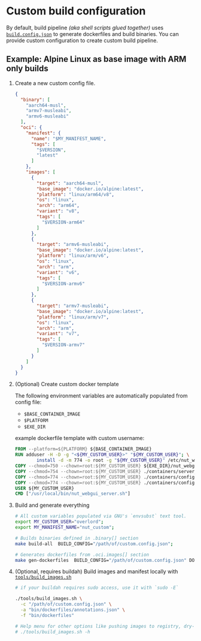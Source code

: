 # Custom build configuration

By default, build pipeline *(aka shell scripts glued together)* uses [`build.config.json`](../build.config.json) to 
generate dockerfiles and build binaries. You can provide custom configuration to create custom build pipeline.

## Example: Alpine Linux as base image with ARM only builds

1. Create a new custom config file.

    ```json
    {
      "binary": [
        "aarch64-musl",
        "armv7-musleabi",
        "armv6-musleabi"
      ],
      "oci": {
        "manifest": {
          "name": "$MY_MANIFEST_NAME",
          "tags": [
            "$VERSION",
            "latest"
          ]
        },
        "images": [
          {
            "target": "aarch64-musl",
            "base_image": "docker.io/alpine:latest",
            "platform": "linux/arm64/v8",
            "os": "linux",
            "arch": "arm64",
            "variant": "v8",
            "tags": [
              "$VERSION-arm64"
            ]
          },
          {
            "target": "armv6-musleabi",
            "base_image": "docker.io/alpine:latest",
            "platform": "linux/arm/v6",
            "os": "linux",
            "arch": "arm",
            "variant": "v6",
            "tags": [
              "$VERSION-armv6"
            ]
          },
          {
            "target": "armv7-musleabi",
            "base_image": "docker.io/alpine:latest",
            "platform": "linux/arm/v7",
            "os": "linux",
            "arch": "arm",
            "variant": "v7",
            "tags": [
              "$VERSION-armv7"
            ]
          }
        ]
      }
    }
    ```

2. (Optional) Create custom docker template

    The following environment variables are automatically populated from config file:
    - `$BASE_CONTAINER_IMAGE`
    - `$PLATFORM`
    - `$EXE_DIR`

    example dockerfile template with custom username:
    ```dockerfile
    FROM --platform=${PLATFORM} ${BASE_CONTAINER_IMAGE}
    RUN adduser -H -D -g "<${MY_CUSTOM_USER}>" "${MY_CUSTOM_USER}"; \
            install -d -m 774 -o root -g "${MY_CUSTOM_USER}" /etc/nut_webgui
    COPY --chmod=750 --chown=root:${MY_CUSTOM_USER} ${EXE_DIR}/nut_webgui /usr/local/bin/nut_webgui
    COPY --chmod=754 --chown=root:${MY_CUSTOM_USER} ./containers/server_start.sh /usr/local/bin/nut_webgui_server.sh
    COPY --chmod=774 --chown=root:${MY_CUSTOM_USER} ./containers/config.toml /etc/nut_webgui/config.toml
    COPY --chmod=774 --chown=root:${MY_CUSTOM_USER} ./containers/config.toml /usr/local/share/nut_webgui/config.toml
    USER ${MY_CUSTOM_USER}
    CMD ["/usr/local/bin/nut_webgui_server.sh"]
    ```

3. Build and generate everything

    ```bash
    # All custom variables populated via GNU's `envsubst` text tool.
    export MY_CUSTOM_USER="overlord";
    export MY_MANIFEST_NAME="nut_custom";

    # Builds binaries defined in .binary[] section
    make build-all  BUILD_CONFIG="/path/of/custom.config.json";

    # Generates dockerfiles from .oci.images[] section
    make gen-dockerfiles  BUILD_CONFIG="/path/of/custom.config.json" DOCKER_TEMPLATE="/path/of/custom.docker.template";
    ```

4. (Optional, requires buildah) Build images and manifest locally with [`tools/build_images.sh`](../tools/build_images.sh)

    ```bash
    # if your buildah requires sudo access, use it with `sudo -E`

    ./tools/build_images.sh \
      -c "/path/of/custom.config.json" \
      -a "bin/dockerfiles/annotations.json" \
      -f "bin/dockerfiles"

    # Help menu for other options like pushing images to registry, dry-run etc
    # ./tools/build_images.sh -h
    ```
